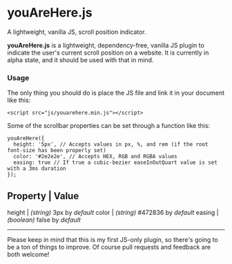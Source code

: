# youAreHere.js
A lightweight, vanilla JS, scroll position indicator.

**youAreHere.js** is a lightweight, dependency-free, vanilla JS plugin to indicate the user's current scroll position on a website. It is currently in alpha state, and it should be used with that in mind. 


### Usage
The only thing you should do is place the JS file and link it in your document like this:

```
<script src="js/youarehere.min.js"></script>
```

Some of the scrollbar properties can be set through a function like this:

```
youAreHere({
  height: '5px', // Accepts values in px, %, and rem (if the root font-size has been properly set)
  color: '#2e2e2e', // Accepts HEX, RGB and RGBA values
  easing: true // If true a cubic-bezier easeInOutQuart value is set with a 3ms duration
});
```

Property | Value
------------------------------------------
height   | _(string)_ 3px by _default_
color    | _(string)_ #472836 by _default_
easing   | _(boolean)_ false by _default_

---
Please keep in mind that this is my first JS-only plugin, so there's going to be a ton of things to improve. Of course pull requests and feedback are both welcome!